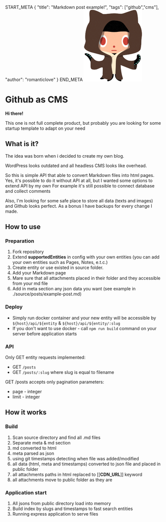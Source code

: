 START_META
{
"title": "Markdown post example!",
"tags": ["github","cms"],
"author": "romanticlove"
}
END_META
![Image](../attachments/example.png)
# Github as CMS
**Hi there!**

This one is not full complete product, but probably you are looking
for some startup template to adapt on your need
## What is it?
The idea was born when i decided to create my own blog.

WordPress looks outdated and all headless CMS looks like overhead.

So this is simple API that able to convert Markdown files into html pages.
Yes, it's possible to do it without API at all, but I wanted some options to extend API by my own
For example it's still possible to connect database and collect comments

Also, I'm looking for some safe place to store all data (texts and images) and Github looks perfect.
As a bonus I have backups for every change I made.

## How to use
### Preparation
1. Fork repository
2. Extend **supportedEntities** in config with your own entities (you can add your own entities such as Pages, Notes, e.t.c.)
3. Create entity or use existed in source folder.
4. Add your Markdown page
5. Mare sure that all attachments placed in their folder and they accessible from your md file
6. Add in meta section any json data you want (see example in ./source/posts/example-post.md)

### Deploy
- Simply run docker container and your new entity will be accessible by `${host}/api/${entity` & `${host}/api/${entity/:slug`
- If you don't want to use docker - call `npm run build` command on your server before application starts

### API
Only GET entity requests implemented:
- GET `/posts`
- GET `/posts/:slug` where slug is equal to filename

GET /posts accepts only pagination parameters:

- page - integer
- limit - integer

## How it works
### Build
1. Scan source directory and find all .md files
2. Separate meta & md section
3. md converted to html
4. meta parsed as json
5. using git timestamps detecting when file was added/modified
6. all data (html, meta and timestamps) converted to json file and placed in public folder
7. all attachments paths in html replaced to [[**CDN_URL**]] keyword
8. all attachments move to public folder as they are
### Application start
1. All jsons from public directory load into memory
2. Build index by slugs and timestamps to fast search entities
3. Running express application to serve files